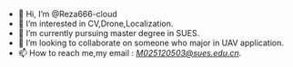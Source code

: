 - 👋 Hi, I’m @Reza666-cloud
- 👀 I’m interested in CV,Drone,Localization.
- 🌱 I’m currently pursuing master degree in SUES.
- 💞️ I’m looking to collaborate on someone who major in UAV application.
- 📫 How to reach me,my email : *M025120503@sues.edu.cn*.

<!---
Reza666-cloud/Reza666-cloud is a ✨ special ✨ repository because its `README.md` (this file) appears on your GitHub profile.
You can click the Preview link to take a look at your changes.
--->
